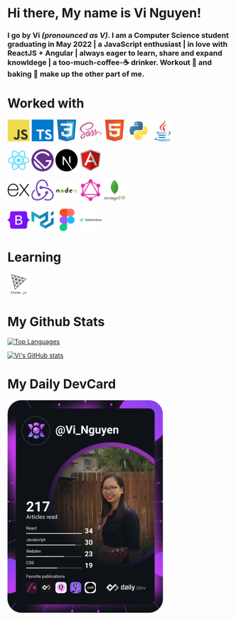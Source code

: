 # Hi there, My name is Vi Nguyen! 

### I go by Vi *(pronounced as V)*. I am a Computer Science student graduating in May 2022 | a JavaScript enthusiast | in love with ReactJS + Angular | always eager to learn, share and expand knowldege | a too-much-coffee-☕ drinker. Workout 💪 and baking 🥐 make up the other part of me.

# Worked with
<img src="https://github.com/devicons/devicon/blob/master/icons/javascript/javascript-original.svg" alt="JavaScript Logo" width="50" height="50"/> <img src="https://github.com/devicons/devicon/blob/master/icons/typescript/typescript-original.svg" alt="TypeScript Logo" width="50" height="50"/> <img src="https://github.com/devicons/devicon/blob/master/icons/css3/css3-original.svg" alt="CSS3 Logo" width="50" height="50"/> <img src="https://github.com/devicons/devicon/blob/master/icons/sass/sass-original.svg" alt="SASS Logo" width="50" height="50"/> <img src="https://github.com/devicons/devicon/blob/master/icons/html5/html5-original.svg" alt="HTML5 Logo" width="50" height="50"/> <img src="https://github.com/devicons/devicon/blob/master/icons/python/python-original.svg" alt="Python Logo" width="50" height="50"/> <img src="https://github.com/devicons/devicon/blob/master/icons/java/java-original.svg" alt="Java Logo" width="50" height="50"/>

<img src="https://github.com/devicons/devicon/blob/master/icons/react/react-original.svg" alt="React Logo" width="50" height="50"/> <img src="https://github.com/devicons/devicon/blob/master/icons/gatsby/gatsby-original.svg" alt="Gatsby Logo" width="50" height="50"/> <img src="https://github.com/devicons/devicon/blob/master/icons/nextjs/nextjs-original.svg" alt="Nextjs Logo" width="50" height="50"/> <img src="https://github.com/devicons/devicon/blob/master/icons/angularjs/angularjs-original.svg" alt="Angular Logo" width="50" height="50"/>

<img src="https://github.com/devicons/devicon/blob/master/icons/express/express-original.svg" alt="ExpressJS Logo" width="50" height="50"/> <img src="https://github.com/devicons/devicon/blob/master/icons/redux/redux-original.svg" alt="Redux Logo" width="50" height="50"/> <img src="https://github.com/devicons/devicon/blob/master/icons/nodejs/nodejs-original-wordmark.svg" alt="NodeJS Logo" width="50" height="50"/> <img src="https://github.com/devicons/devicon/blob/master/icons/graphql/graphql-plain.svg" alt="Graphql Logo" width="50" height="50"/>
<img src="https://github.com/devicons/devicon/blob/master/icons/mongodb/mongodb-original-wordmark.svg" alt="MongoDB Logo" width="50" height="50"/>

<img src="https://github.com/devicons/devicon/blob/master/icons/bootstrap/bootstrap-original.svg" alt="Bootstrap Logo" width="50" height="50"/> <img src="https://github.com/devicons/devicon/blob/master/icons/materialui/materialui-original.svg" alt="Material Logo" width="50" height="50"/> <img src="https://github.com/devicons/devicon/blob/master/icons/figma/figma-original.svg" alt="Figma Logo" width="50" height="50"/> <img src="https://github.com/devicons/devicon/blob/master/icons/tailwindcss/tailwindcss-original-wordmark.svg" alt="Tailwind CSS Logo" width="50" height="50"/>  

# Learning

<img src="https://github.com/devicons/devicon/blob/master/icons/threejs/threejs-original-wordmark.svg" alt="ThreeJS Logo" width="50" height="50"/>

# My Github Stats
[![Top Languages](https://github-readme-stats.vercel.app/api/top-langs/?username=ViNguyen3747&theme=dracula&layout=compact)](https://github.com/anuraghazra/github-readme-stats)

[![Vi's GitHub stats](https://github-readme-stats.vercel.app/api?username=ViNguyen3747&theme=dracula)](https://github.com/anuraghazra/github-readme-stats)

# My Daily DevCard
<a href="https://app.daily.dev/Vi_Nguyen"><img src="https://github.com/ViNguyen3747/ViNguyen3747/blob/main/devcard.svg" width="350" alt="Vi's Dev Card"/></a>
